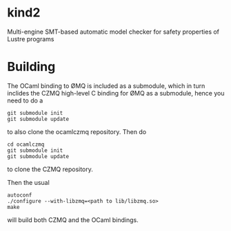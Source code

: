kind2
=====

Multi-engine SMT-based automatic model checker for safety properties of Lustre programs


Building
========

The OCaml binding to ØMQ is included as a submodule, which in turn inclides the CZMQ high-level C binding for ØMQ as a submodule, hence you need to do a 

    git submodule init
    git submodule update

to also clone the ocamlczmq repository. Then do 

    cd ocamlczmq
    git submodule init
    git submodule update

to clone the CZMQ repository.

Then the usual

    autoconf
    ./configure --with-libzmq=<path to lib/libzmq.so>
    make

will build both CZMQ and the OCaml bindings. 